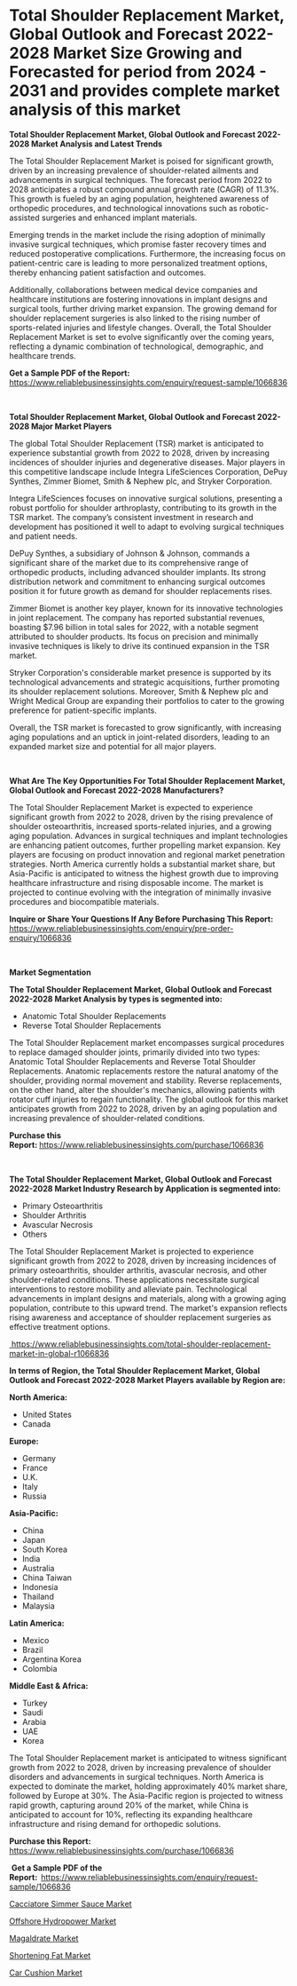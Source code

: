 <p><h1>Total Shoulder Replacement Market, Global Outlook and Forecast 2022-2028 Market Size Growing and Forecasted for period from 2024 - 2031 and provides complete market analysis of this market</h1></p><p><strong>Total Shoulder Replacement Market, Global Outlook and Forecast 2022-2028 Market Analysis and Latest Trends</strong></p>
<p><p>The Total Shoulder Replacement Market is poised for significant growth, driven by an increasing prevalence of shoulder-related ailments and advancements in surgical techniques. The forecast period from 2022 to 2028 anticipates a robust compound annual growth rate (CAGR) of 11.3%. This growth is fueled by an aging population, heightened awareness of orthopedic procedures, and technological innovations such as robotic-assisted surgeries and enhanced implant materials.</p><p>Emerging trends in the market include the rising adoption of minimally invasive surgical techniques, which promise faster recovery times and reduced postoperative complications. Furthermore, the increasing focus on patient-centric care is leading to more personalized treatment options, thereby enhancing patient satisfaction and outcomes.</p><p>Additionally, collaborations between medical device companies and healthcare institutions are fostering innovations in implant designs and surgical tools, further driving market expansion. The growing demand for shoulder replacement surgeries is also linked to the rising number of sports-related injuries and lifestyle changes. Overall, the Total Shoulder Replacement Market is set to evolve significantly over the coming years, reflecting a dynamic combination of technological, demographic, and healthcare trends.</p></p>
<p><strong>Get a Sample PDF of the Report:&nbsp;</strong> <a href="https://www.reliablebusinessinsights.com/enquiry/request-sample/1066836">https://www.reliablebusinessinsights.com/enquiry/request-sample/1066836</a></p>
<p>&nbsp;</p>
<p><strong>Total Shoulder Replacement Market, Global Outlook and Forecast 2022-2028 Major Market Players</strong></p>
<p><p>The global Total Shoulder Replacement (TSR) market is anticipated to experience substantial growth from 2022 to 2028, driven by increasing incidences of shoulder injuries and degenerative diseases. Major players in this competitive landscape include Integra LifeSciences Corporation, DePuy Synthes, Zimmer Biomet, Smith & Nephew plc, and Stryker Corporation.</p><p>Integra LifeSciences focuses on innovative surgical solutions, presenting a robust portfolio for shoulder arthroplasty, contributing to its growth in the TSR market. The company’s consistent investment in research and development has positioned it well to adapt to evolving surgical techniques and patient needs.</p><p>DePuy Synthes, a subsidiary of Johnson & Johnson, commands a significant share of the market due to its comprehensive range of orthopedic products, including advanced shoulder implants. Its strong distribution network and commitment to enhancing surgical outcomes position it for future growth as demand for shoulder replacements rises.</p><p>Zimmer Biomet is another key player, known for its innovative technologies in joint replacement. The company has reported substantial revenues, boasting $7.96 billion in total sales for 2022, with a notable segment attributed to shoulder products. Its focus on precision and minimally invasive techniques is likely to drive its continued expansion in the TSR market.</p><p>Stryker Corporation's considerable market presence is supported by its technological advancements and strategic acquisitions, further promoting its shoulder replacement solutions. Moreover, Smith & Nephew plc and Wright Medical Group are expanding their portfolios to cater to the growing preference for patient-specific implants.</p><p>Overall, the TSR market is forecasted to grow significantly, with increasing aging populations and an uptick in joint-related disorders, leading to an expanded market size and potential for all major players.</p></p>
<p>&nbsp;</p>
<p><strong>What Are The Key Opportunities For Total Shoulder Replacement Market, Global Outlook and Forecast 2022-2028 Manufacturers?</strong></p>
<p><p>The Total Shoulder Replacement Market is expected to experience significant growth from 2022 to 2028, driven by the rising prevalence of shoulder osteoarthritis, increased sports-related injuries, and a growing aging population. Advances in surgical techniques and implant technologies are enhancing patient outcomes, further propelling market expansion. Key players are focusing on product innovation and regional market penetration strategies. North America currently holds a substantial market share, but Asia-Pacific is anticipated to witness the highest growth due to improving healthcare infrastructure and rising disposable income. The market is projected to continue evolving with the integration of minimally invasive procedures and biocompatible materials.</p></p>
<p><strong>Inquire or Share Your Questions If Any Before Purchasing This Report:</strong> <a href="https://www.reliablebusinessinsights.com/enquiry/pre-order-enquiry/1066836">https://www.reliablebusinessinsights.com/enquiry/pre-order-enquiry/1066836</a></p>
<p>&nbsp;</p>
<p><strong>Market Segmentation</strong></p>
<p><strong>The Total Shoulder Replacement Market, Global Outlook and Forecast 2022-2028 Market Analysis by types is segmented into:</strong></p>
<p><ul><li>Anatomic Total Shoulder Replacements</li><li>Reverse Total Shoulder Replacements</li></ul></p>
<p><p>The Total Shoulder Replacement market encompasses surgical procedures to replace damaged shoulder joints, primarily divided into two types: Anatomic Total Shoulder Replacements and Reverse Total Shoulder Replacements. Anatomic replacements restore the natural anatomy of the shoulder, providing normal movement and stability. Reverse replacements, on the other hand, alter the shoulder's mechanics, allowing patients with rotator cuff injuries to regain functionality. The global outlook for this market anticipates growth from 2022 to 2028, driven by an aging population and increasing prevalence of shoulder-related conditions.</p></p>
<p><strong>Purchase this Report:&nbsp;</strong><a href="https://www.reliablebusinessinsights.com/purchase/1066836">https://www.reliablebusinessinsights.com/purchase/1066836</a></p>
<p>&nbsp;</p>
<p><strong>The Total Shoulder Replacement Market, Global Outlook and Forecast 2022-2028 Market Industry Research by Application is segmented into:</strong></p>
<p><ul><li>Primary Osteoarthritis</li><li>Shoulder Arthritis</li><li>Avascular Necrosis</li><li>Others</li></ul></p>
<p><p>The Total Shoulder Replacement Market is projected to experience significant growth from 2022 to 2028, driven by increasing incidences of primary osteoarthritis, shoulder arthritis, avascular necrosis, and other shoulder-related conditions. These applications necessitate surgical interventions to restore mobility and alleviate pain. Technological advancements in implant designs and materials, along with a growing aging population, contribute to this upward trend. The market's expansion reflects rising awareness and acceptance of shoulder replacement surgeries as effective treatment options.</p></p>
<p><a href="https://www.reliablebusinessinsights.com/total-shoulder-replacement-market-in-global-r1066836">&nbsp;https://www.reliablebusinessinsights.com/total-shoulder-replacement-market-in-global-r1066836</a></p>
<p><strong>In terms of Region, the Total Shoulder Replacement Market, Global Outlook and Forecast 2022-2028 Market Players available by Region are:</strong></p>
<p>
    <p> <strong> North America: </strong>
        <ul>
            <li>United States</li>
            <li>Canada</li>
        </ul>
        </p> 
    <p> <strong> Europe: </strong>
        <ul>
            <li>Germany</li>
            <li>France</li>
            <li>U.K.</li>
            <li>Italy</li>
            <li>Russia</li>
        </ul>
        </p> 
    <p> <strong> Asia-Pacific: </strong>
        <ul>
            <li>China</li>
            <li>Japan</li>
            <li>South Korea</li>
            <li>India</li>
            <li>Australia</li>
            <li>China Taiwan</li>
            <li>Indonesia</li>
            <li>Thailand</li>
            <li>Malaysia</li>
        </ul>
        </p> 
    <p> <strong> Latin America: </strong>
        <ul>
            <li>Mexico</li>
            <li>Brazil</li>
            <li>Argentina Korea</li>
            <li>Colombia</li>
        </ul>
        </p> 
    <p> <strong> Middle East & Africa: </strong>
        <ul>
            <li>Turkey</li>
            <li>Saudi</li>
            <li>Arabia</li>
            <li>UAE</li>
            <li>Korea</li>
        </ul>
    </p>
    </p>
<p><p>The Total Shoulder Replacement market is anticipated to witness significant growth from 2022 to 2028, driven by increasing prevalence of shoulder disorders and advancements in surgical techniques. North America is expected to dominate the market, holding approximately 40% market share, followed by Europe at 30%. The Asia-Pacific region is projected to witness rapid growth, capturing around 20% of the market, while China is anticipated to account for 10%, reflecting its expanding healthcare infrastructure and rising demand for orthopedic solutions.</p></p>
<p><strong>Purchase this Report: </strong><a href="https://www.reliablebusinessinsights.com/purchase/1066836">https://www.reliablebusinessinsights.com/purchase/1066836</a></p>
<p>&nbsp;<strong>Get a Sample PDF of the Report:&nbsp;&nbsp;</strong><a href="https://www.reliablebusinessinsights.com/enquiry/request-sample/1066836">https://www.reliablebusinessinsights.com/enquiry/request-sample/1066836</a></p>
<p><strong></strong></p>
<p><p><a href="https://www.linkedin.com/pulse/global-cacciatore-simmer-sauce-market-analysis-trends-forecasts-bnsgf?trackingId=K4RLUyV8RnKnRqAWBXk9Ng%3D%3D">Cacciatore Simmer Sauce Market</a></p><p><a href="https://www.linkedin.com/pulse/offshore-hydropower-market-global-regional-analysis-focus-region-rxdhe?trackingId=3UfosbZETLK4oZle220LAw%3D%3D">Offshore Hydropower Market</a></p><p><a href="https://www.linkedin.com/pulse/magaldrate-market-global-insights-regional-analysis-2024-9te1e?trackingId=Pe9XYDrjRsivwc%2FiI01WiQ%3D%3D">Magaldrate Market</a></p><p><a href="https://www.linkedin.com/pulse/shortening-fat-market-global-share-ranking-overall-sales-s1dsf?trackingId=Cuvq8b%2FOSSaNA0NufH6U3Q%3D%3D">Shortening Fat Market</a></p><p><a href="https://www.linkedin.com/pulse/car-cushion-market2024-2031-industry-insights-investment-govbe?trackingId=Q7MRHwzuSrO8dZqgI7a4EA%3D%3D">Car Cushion Market</a></p></p>